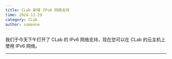 ```yaml
---
title: CLab 新增 IPv6 网络支持
time: 2024-11-29
category: CLab
author: someone
---
```


我们于今天下午打开了 CLab 的 IPv6 网络支持，现在您可以在 CLab 的云主机上使用 IPv6 网络。

---
